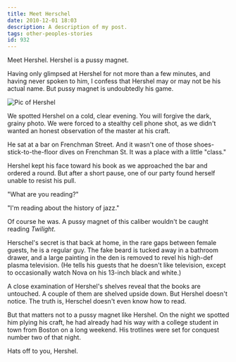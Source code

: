 ```yaml
---
title: Meet Herschel
date: 2010-12-01 18:03
description: A description of my post.
tags: other-peoples-stories
id: 932
---
```

Meet Hershel. Hershel is a pussy magnet. 

Having only glimpsed at Hershel for not more than a few minutes, and having never spoken to him, I confess that Hershel may or may not be his actual name. But pussy magnet is undoubtedly his game. 

<img style="display:block; margin-left:auto; margin-right:auto" src="/img/hershel.jpg" alt="Pic of Hershel" />

We spotted Hershel on a cold, clear evening. You will forgive the dark, grainy photo.  We were forced to a stealthy cell phone shot, as we didn't wanted an honest observation of the master at his craft.  

He sat at a bar on Frenchman Street. And it wasn't one of those shoes-stick-to-the-floor dives on Frenchman St. It was a place with a little "class."

Hershel kept his face toward his book as we approached the bar and ordered a round. But after a short pause, one of our party found herself unable to resist his pull. 

"What are you reading?"

"I'm reading about the history of jazz."

Of course he was. A pussy magnet of this caliber wouldn't be caught reading *Twilight*.

Herschel's secret is that back at home, in the rare gaps between female guests, he is a regular guy. The fake beard is tucked away in a bathroom drawer, and a large painting in the den is removed to revel his high-def plasma television. (He tells his guests that he doesn't like television, except to occasionally watch Nova on his 13-inch black and white.)

A close examination of Hershel's shelves reveal that the books are untouched. A couple of them are shelved upside down. But Hershel doesn't notice. The truth is, Herschel doesn't even know how to read. 

But that matters not to a pussy magnet like Hershel. On the night we spotted him plying his craft, he had already had his way with a college student in town from Boston on a long weekend. His trotlines were set for conquest number two of that night. 

Hats off to you, Hershel. 